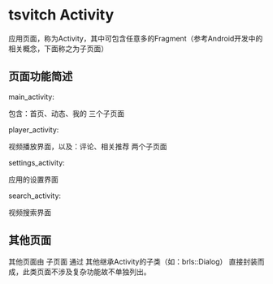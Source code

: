 # tsvitch Activity

应用页面，称为Activity，其中可包含任意多的Fragment（参考Android开发中的相关概念，下面称之为子页面）

## 页面功能简述

main_activity:

包含：首页、动态、我的 三个子页面

player_activity:

视频播放界面，以及：评论、相关推荐 两个子页面

settings_activity:

应用的设置界面

search_activity:

视频搜索界面

## 其他页面

其他页面由 子页面 通过 其他继承Activity的子类（如：brls::Dialog） 直接封装而成，此类页面不涉及复杂功能故不单独列出。